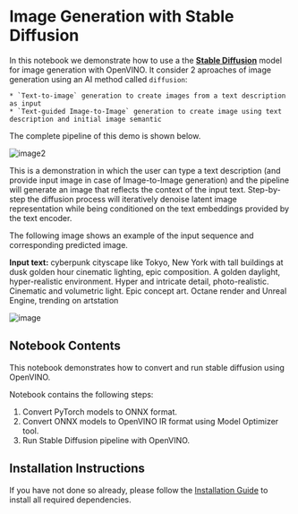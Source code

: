 # Image Generation with Stable Diffusion


In this notebook we demonstrate how to use a the **[Stable Diffusion](https://huggingface.co/CompVis/stable-diffusion)** model for image generation with OpenVINO.
It consider 2 aproaches of image generation using an AI method called `diffusion`:

    * `Text-to-image` generation to create images from a text description as input
    * `Text-guided Image-to-Image` generation to create image using text description and initial image semantic


The complete pipeline of this demo is shown below.

![image2](https://user-images.githubusercontent.com/29454499/216378932-7a9be39f-cc86-43e4-b072-66372a35d6bd.png)

This is a demonstration in which the user can type a text description (and provide input image in case of Image-to-Image generation) and the pipeline will generate an image that reflects the context of the input text.
Step-by-step the diffusion process will iteratively denoise latent image representation while being conditioned on the text embeddings provided by the text encoder.

The following image shows an example of the input sequence and corresponding predicted image.

**Input text:** cyberpunk cityscape like Tokyo, New York  with tall buildings at dusk golden hour  cinematic lighting, epic composition. A golden daylight, hyper-realistic environment. Hyper and intricate detail, photo-realistic. Cinematic and volumetric light. Epic concept art. Octane render and Unreal Engine, trending on artstation

![image](https://user-images.githubusercontent.com/29454499/216524089-ed671fc7-a78b-42bf-aa96-9f7c791a9419.png)

## Notebook Contents

This notebook demonstrates how to convert and run stable diffusion using OpenVINO.

Notebook contains the following steps:
1. Convert PyTorch models to ONNX format.
2. Convert ONNX models to OpenVINO IR format using Model Optimizer tool.
3. Run Stable Diffusion pipeline with OpenVINO.

## Installation Instructions

If you have not done so already, please follow the [Installation Guide](https://github.com/openvinotoolkit/openvino_notebooks/blob/main/README.md) to install all required dependencies.
